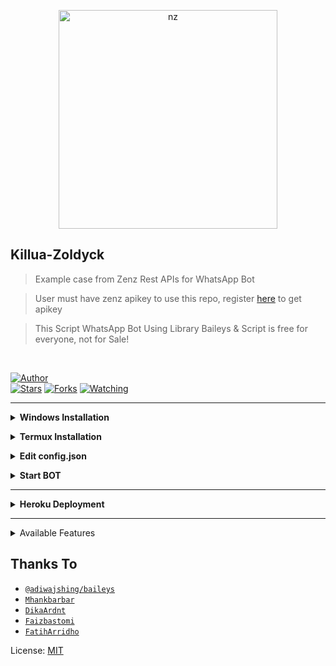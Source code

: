 <p align="center">
<img src="https://zenzapis.xyz/upload/icon.jpg" alt="nz" width="350"/>
</p>

## Killua-Zoldyck

> Example case from Zenz Rest APIs for WhatsApp Bot

> User must have zenz apikey to use this repo, register [here](https://zenzapis.xyz/) to get apikey

> This Script WhatsApp Bot Using Library Baileys & Script is free for everyone, not for Sale!

</br>

<a href="https://github.com/zhwzein"><img title="Author" src="https://img.shields.io/badge/Author-Zhwzein-blue.svg?color=54aeff&style=for-the-badge&logo=github" /></a>  
<a href="https://github.com/zhwzein/Killua-Zoldyck"><img title="Stars" src="https://img.shields.io/github/stars/zhwzein/Killua-Zoldyck?color=54aeff&style=flat-square" /></a>
<a href="https://github.com/zhwzein/Killua-Zoldyck/network/members"><img title="Forks" src="https://img.shields.io/github/forks/zhwzein/Killua-Zoldyck?color=54aeff&style=flat-square" /></a>
<a href="https://github.com/zhwzein/Killua-Zoldyck/watchers"><img title="Watching" src="https://img.shields.io/github/watchers/zhwzein/Killua-Zoldyck?label=watchers&color=54aeff&style=flat-square" /></a> <br>

---

<!-- Installation -->
<b><details><summary>Windows Installation</summary></b>  
<b>Requirements:</b>
* Download & Install Git [`Click here`](https://git-scm.com/downloads)
* Download & Install NodeJS [`Click here`](https://nodejs.org/en/download)
* Download & Install FFmpeg [`Click here`](https://ffmpeg.org/download.html)
 
```bash
Add FFmpeg to PATH environment variable
```
	
```bash
> git clone https://github.com/zhwzein/Killua-Zoldyck
> cd Killua-Zoldyck
> npm install
```
</details>

<b><details><summary>Termux Installation</summary></b>

<p dir="auto">Use Termux application from F-Droid, here is the link: <a href="https://f-droid.org/en/packages/com.termux/" rel="nofollow">https://f-droid.org/en/packages/com.termux/</a>. Google Play variant is deprecated, doesn't receive updates and contains issues as well as outdated repository URLs.</p>
	
* Download & Install Termux [`Click here`](https://f-droid.org/repo/com.termux_118.apk)
	
```bash
> apt update && apt upgrade
> apt install git -y
> apt install nodejs -y
> apt install ffmpeg -y
> git clone https://github.com/zhwzein/Killua-Zoldyck
> cd Killua-Zoldyck
> pkg install yarn
> yarn add @adiwajshing/baileys
> yarn
```
</details>

<!-- Edit -->
<b><details><summary>Edit config.json</summary></b>
```bash
"APIs": {
    "zenz": "https://zenzapis.xyz",
    "apikey": "YOURAPIKEY"
 },
"owner": [
    "62812xxx"
 ],
```
</details>

<!-- Start -->
<b><details><summary>Start BOT</summary></b>
```bash
1. For Multi Device
> npm run start

2. For Legacy
> npm run legacy

SCAN THE QR USING YOUR WHATSAPP!
```

</details>

---

<!-- Installation -->
<b><details><summary>Heroku Deployment</summary></b>  

[![Deploy](https://www.herokucdn.com/deploy/button.png)](https://heroku.com/deploy)
	
<b>Requirements:</b>
* NodeJS buildpack
* FFmpeg buildpack https://github.com/jonathanong/heroku-buildpack-ffmpeg-latest.git
</details>

---
<details><summary>Available Features</summary><br>
	
| Features |  Availability |
| :------: |  :----------: |
|   Anime Web     |       ✅[here](https://github.com/zhwzein/Killua-Zoldyck/tree/main/commands/animeweb)      |
|   Convert     |       ✅[here](https://github.com/zhwzein/Killua-Zoldyck/tree/main/commands/convert)      |
|   Creator     |       ✅[here](https://github.com/zhwzein/Killua-Zoldyck/tree/main/commands/creator)      |
|   Database     |       ✅[here](https://github.com/zhwzein/Killua-Zoldyck/tree/main/commands/database)      |
|   Downloader     |       ✅[here](https://github.com/zhwzein/Killua-Zoldyck/tree/main/commands/downloader)      |
|   Entertainment  |     ✅[here](https://github.com/zhwzein/Killua-Zoldyck/tree/main/commands/entertainment)      |
|   Group     |       ✅[here](https://github.com/zhwzein/Killua-Zoldyck/tree/main/commands/group)      |
|   Information   |  ✅[here](https://github.com/zhwzein/Killua-Zoldyck/tree/main/commands/information)      |
|   Islami     |       ✅[here](https://github.com/zhwzein/Killua-Zoldyck/tree/main/commands/islami)      |
|   Main     |       ✅[here](https://github.com/zhwzein/Killua-Zoldyck/tree/main/commands/main)      |
|   More Nsfw     |       ✅[here](https://github.com/zhwzein/Killua-Zoldyck/tree/main/commands/morensfw)      |
|   Nekos Life     |       ✅[here](https://github.com/zhwzein/Killua-Zoldyck/tree/main/commands/nekoslife)      |
|   News   |  ✅[here](https://github.com/zhwzein/Killua-Zoldyck/tree/main/commands/news)      |
|   Owner     |       ✅[here](https://github.com/zhwzein/Killua-Zoldyck/tree/main/commands/owner)      |
|   Photo Editor  |   ✅[here](https://github.com/zhwzein/Killua-Zoldyck/tree/main/commands/photoeditor)      |
|   Primbon   |  ✅[here](https://github.com/zhwzein/Killua-Zoldyck/tree/main/commands/primbon)      |
|   Random Image     |       ✅[here](https://github.com/zhwzein/Killua-Zoldyck/tree/main/commands/randomimage)      |
|   Random Text     |       ✅[here](https://github.com/zhwzein/Killua-Zoldyck/tree/main/commands/randomtext)      |
|   Search     |       ✅[here](https://github.com/zhwzein/Killua-Zoldyck/tree/main/commands/search)      |
|   Stalker     |       ✅[here](https://github.com/zhwzein/Killua-Zoldyck/tree/main/commands/stalker)      |
|   Textmaker     |       ✅[here](https://github.com/zhwzein/Killua-Zoldyck/tree/main/commands/textmaker)      |
|   Togel     |       ✅[here](https://github.com/zhwzein/Killua-Zoldyck/tree/main/commands/togel)      |
|   Users     |       ✅[here](https://github.com/zhwzein/Killua-Zoldyck/tree/main/commands/users)      |
|   Webzone     |       ✅[here](https://github.com/zhwzein/Killua-Zoldyck/tree/main/commands/webzone)      |
	
	Pull requests are welcome. Your contribution is helping me too
	
Group Support [Here](https://chat.whatsapp.com/G1e0U2lOTVAGKNjyFHjDGP)
	
</details>


## Thanks To
* [`@adiwajshing/baileys`](https://github.com/adiwajshing/baileys)
* [`Mhankbarbar`](https://github.com/MhankBarBar)
* [`DikaArdnt`](https://github.com/DikaArdnt)
* [`Faizbastomi`](https://github.com/FaizBastomi)
* [`FatihArridho`](https://github.com/FatihArridho)

License: [MIT](https://en.wikipedia.org/wiki/MIT_License)

